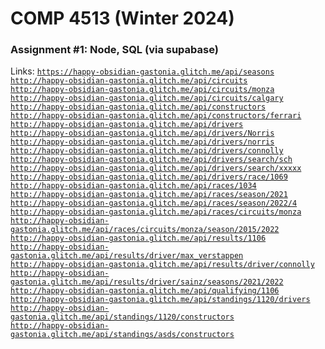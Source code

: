 # COMP 4513 (Winter 2024)

### Assignment #1: Node, SQL (via supabase)

Links:
[`https://happy-obsidian-gastonia.glitch.me/api/seasons`](https://happy-obsidian-gastonia.glitch.me/api/seasons) <br>
[`http://happy-obsidian-gastonia.glitch.me/api/circuits`](http://happy-obsidian-gastonia.glitch.me/api/circuits) <br>
[`http://happy-obsidian-gastonia.glitch.me/api/circuits/monza`](http://happy-obsidian-gastonia.glitch.me/api/circuits/monza) <br>
[`http://happy-obsidian-gastonia.glitch.me/api/circuits/calgary`](http://happy-obsidian-gastonia.glitch.me/api/circuits/calgary) <br>
[`http://happy-obsidian-gastonia.glitch.me/api/constructors`](http://happy-obsidian-gastonia.glitch.me/api/constructors) <br>
[`http://happy-obsidian-gastonia.glitch.me/api/constructors/ferrari`](http://happy-obsidian-gastonia.glitch.me/api/constructors/ferrari) <br>
[`http://happy-obsidian-gastonia.glitch.me/api/drivers`](http://happy-obsidian-gastonia.glitch.me/api/drivers) <br>
[`http://happy-obsidian-gastonia.glitch.me/api/drivers/Norris`](http://happy-obsidian-gastonia.glitch.me/api/drivers/Norris) <br>
[`http://happy-obsidian-gastonia.glitch.me/api/drivers/norris`](http://happy-obsidian-gastonia.glitch.me/api/drivers/norris) <br>
[`http://happy-obsidian-gastonia.glitch.me/api/drivers/connolly`](http://happy-obsidian-gastonia.glitch.me/api/drivers/connolly) <br>
[`http://happy-obsidian-gastonia.glitch.me/api/drivers/search/sch`](http://happy-obsidian-gastonia.glitch.me/api/drivers/search/sch) <br>
[`http://happy-obsidian-gastonia.glitch.me/api/drivers/search/xxxxx`](http://happy-obsidian-gastonia.glitch.me/api/drivers/search/xxxxx) <br>
[`http://happy-obsidian-gastonia.glitch.me/api/drivers/race/1069`](http://happy-obsidian-gastonia.glitch.me/api/drivers/race/1069) <br>
[`http://happy-obsidian-gastonia.glitch.me/api/races/1034`](http://happy-obsidian-gastonia.glitch.me/api/races/1034) <br>
[`http://happy-obsidian-gastonia.glitch.me/api/races/season/2021`](http://happy-obsidian-gastonia.glitch.me/api/races/season/2021) <br>
[`http://happy-obsidian-gastonia.glitch.me/api/races/season/2022/4`](http://happy-obsidian-gastonia.glitch.me/api/races/season/2022/4) <br>
[`http://happy-obsidian-gastonia.glitch.me/api/races/circuits/monza`](http://happy-obsidian-gastonia.glitch.me/api/races/circuits/monza) <br>
[`http://happy-obsidian-gastonia.glitch.me/api/races/circuits/monza/season/2015/2022`](http://happy-obsidian-gastonia.glitch.me/api/races/circuits/monza/season/2015/2022) <br>
[`http://happy-obsidian-gastonia.glitch.me/api/results/1106`](http://happy-obsidian-gastonia.glitch.me/api/results/1106) <br>
[`http://happy-obsidian-gastonia.glitch.me/api/results/driver/max_verstappen`](http://happy-obsidian-gastonia.glitch.me/api/results/driver/max_verstappen) <br>
[`http://happy-obsidian-gastonia.glitch.me/api/results/driver/connolly`](http://happy-obsidian-gastonia.glitch.me/api/results/driver/connolly) <br>
[`http://happy-obsidian-gastonia.glitch.me/api/results/driver/sainz/seasons/2021/2022`](http://happy-obsidian-gastonia.glitch.me/api/results/driver/sainz/seasons/2021/2022) <br>
[`http://happy-obsidian-gastonia.glitch.me/api/qualifying/1106`](http://happy-obsidian-gastonia.glitch.me/api/qualifying/1106) <br>
[`http://happy-obsidian-gastonia.glitch.me/api/standings/1120/drivers`](http://happy-obsidian-gastonia.glitch.me/api/standings/1120/drivers) <br>
[`http://happy-obsidian-gastonia.glitch.me/api/standings/1120/constructors`](http://happy-obsidian-gastonia.glitch.me/api/standings/1120/constructors) <br>
[`http://happy-obsidian-gastonia.glitch.me/api/standings/asds/constructors`](http://happy-obsidian-gastonia.glitch.me/api/standings/asds/constructors) <br>
